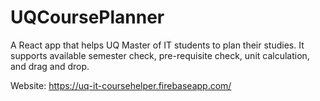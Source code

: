 # UQCoursePlanner

A React app that helps UQ Master of IT students to plan their studies. It supports available semester check, pre-requisite check, unit calculation, and drag and drop.

Website: https://uq-it-coursehelper.firebaseapp.com/

